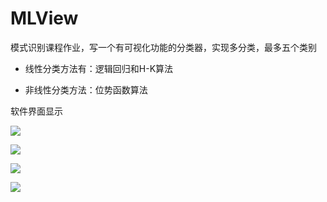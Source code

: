 # MLView
模式识别课程作业，写一个有可视化功能的分类器，实现多分类，最多五个类别

* 线性分类方法有：逻辑回归和H-K算法

* 非线性分类方法：位势函数算法


软件界面显示

![](https://github.com/2226171237/MLView/blob/master/img/1.png?raw=true)

![](https://github.com/2226171237/MLView/blob/master/img/2.png?raw=true)

![](https://github.com/2226171237/MLView/blob/master/img/3.png?raw=true)

![](https://github.com/2226171237/MLView/blob/master/img/4.png?raw=true)


